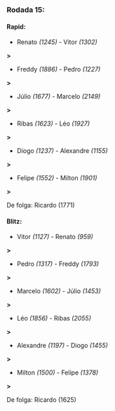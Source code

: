 ### Rodada 15:

#### Rapid:

* Renato *(1245)*     -     Vitor *(1302)*

 **>** 
* Freddy *(1886)*     -     Pedro *(1227)*

 **>** 
* Júlio *(1677)*     -     Marcelo *(2149)*

 **>** 
* Ribas *(1623)*     -     Léo *(1927)*

 **>** 
* Diogo *(1237)*     -     Alexandre *(1155)*

 **>** 
* Felipe *(1552)*     -     Milton *(1901)*

 **>** 

De folga: Ricardo (1771)

#### Blitz:

* Vitor *(1127)*     -     Renato *(959)*

 **>** 
* Pedro *(1317)*     -     Freddy *(1793)*

 **>** 
* Marcelo *(1602)*     -     Júlio *(1453)*

 **>** 
* Léo *(1856)*     -     Ribas *(2055)*

 **>** 
* Alexandre *(1197)*     -     Diogo *(1455)*

 **>** 
* Milton *(1500)*     -     Felipe *(1378)*

 **>** 

De folga: Ricardo (1625)

